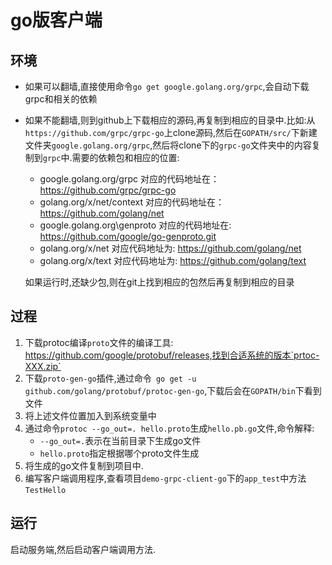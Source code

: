 # go版客户端
## 环境
* 如果可以翻墙,直接使用命令`go get google.golang.org/grpc`,会自动下载grpc和相关的依赖
* 如果不能翻墙,则到github上下载相应的源码,再复制到相应的目录中.比如:从` https://github.com/grpc/grpc-go`上clone源码,然后在`GOPATH/src/`下新建文件夹`google.golang.org/grpc`,然后将clone下的`grpc-go`文件夹中的内容复制到`grpc`中.需要的依赖包和相应的位置:
    * google.golang.org/grpc   对应的代码地址在： https://github.com/grpc/grpc-go 
    * golang.org/x/net/context 对应的代码地址在： https://github.com/golang/net
    * google.golang.org\genproto 对应的代码地址在: https://github.com/google/go-genproto.git
    * golang.org/x/net  对应代码地址为: https://github.com/golang/net
    * golang.org/x/text 对应代码地址为: https://github.com/golang/text
    
     如果运行时,还缺少包,则在git上找到相应的包然后再复制到相应的目录
## 过程
1. 下载protoc编译`proto`文件的编译工具: https://github.com/google/protobuf/releases,找到合适系统的版本`prtoc-XXX.zip`
1. 下载`proto-gen-go`插件,通过命令` go get -u github.com/golang/protobuf/protoc-gen-go`,下载后会在`GOPATH/bin`下看到文件
1. 将上述文件位置加入到系统变量中
1. 通过命令`protoc --go_out=. hello.proto`生成`hello.pb.go`文件,命令解释:
    * `--go_out=.`表示在当前目录下生成go文件
    * `hello.proto`指定根据哪个proto文件生成
1. 将生成的go文件复制到项目中.
1. 编写客户端调用程序,查看项目`demo-grpc-client-go`下的`app_test`中方法`TestHello`
## 运行
启动服务端,然后启动客户端调用方法.